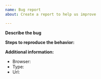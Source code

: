 ```yaml
---
name: Bug report
about: Create a report to help us improve

---
```


**Describe the bug**
<!--A clear and concise description of what the bug is.-->

**Steps to reproduce the behavior:**

**Additional information:**
 - Browser: <!--chrome/firefox-->
 - Type: <!--Extension/Userscript-->
 - Url:

